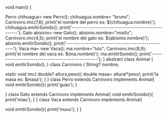 void main() {
  
  Perro chihuagua= new Perro();
  chihuagua.nombre= "bruno";
  Carnivoro.imc(7,6);
  print('el nombre del perro es: ${chihuagua.nombre}');
  chihuagua.emitirSonido();
  print('---------------------------------------------------');
  Gato abisinio= new Gato();
  abisinio.nombre="misifu";
  Carnivoro.imc(4,5);
  print('el nombre del gato es: ${abisinio.nombre}');
  abisinio.emitirSonido();
  print('---------------------------------------------------');
  Vaca ma= new Vaca();
  ma.nombre="lulu";
  Carnivoro.imc(8,9);
  print('el nombre del vaca es: ${ma.nombre}');
  ma.emitirSonido();
  print('---------------------------------------------------');
}
abstract class Animal {
  void emitirSonido();
}
class Carnivoro {
  String? nombre;
  
  static void imc( double? altura,peso){
  double masa= altura!*peso!;
    print('la masa es: $masa');
  }
}
class Perro extends Carnivoro implements Animal{
  void emitirSonido(){
    print('guau');
  }
  
}
class Gato extends Carnivoro implements Animal{
  void emitirSonido(){
    print('miau');
  }
}
class Vaca extends Carnivoro implements Animal{
  
  void emitirSonido(){
    print('muuu');
  }
}